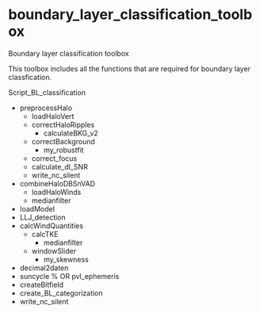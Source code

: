 # boundary_layer_classification_toolbox
Boundary layer classification toolbox

This toolbox includes all the functions that are required for boundary layer classfication.


Script_BL_classification
- preprocessHalo
	- loadHaloVert
	- correctHaloRipples
		- calculateBKG_v2
	- correctBackground
		- my_robustfit
	- correct_focus
	- calculate_dl_SNR
	- write_nc_silent
- combineHaloDBSnVAD
	- loadHaloWinds
	- medianfilter
- loadModel
- LLJ_detection
- calcWindQuantities
	- calcTKE
		- medianfilter
	- windowSlider
		- my_skewness
- decimal2daten
- suncycle % OR pvl_ephemeris
- createBitfield
- create_BL_categorization
- write_nc_silent
